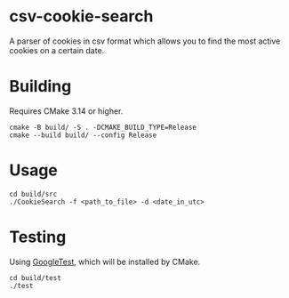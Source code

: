# csv-cookie-search
A parser of cookies in csv format which allows you to find the most active cookies on a certain date.
# Building
Requires CMake 3.14 or higher.

```
cmake -B build/ -S . -DCMAKE_BUILD_TYPE=Release
cmake --build build/ --config Release
```

# Usage

```
cd build/src
./CookieSearch -f <path_to_file> -d <date_in_utc>
```

# Testing
Using [GoogleTest](https://github.com/google/googletest), which will be installed by CMake.
```
cd build/test
./test
```
